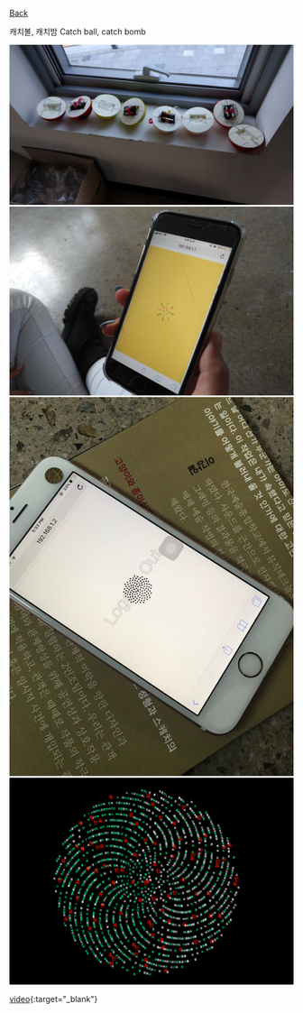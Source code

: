 [Back](../index.md)

캐치볼, 캐치밤 Catch ball, catch bomb

![](../img/cbcb_balls.jpg)
![](../img/cbcb_in_performance.jpg)
![](../img/cbcb_logout.jpeg)
![](../img/cbcb_textbomb.png)

[video](https://youtu.be/-8mqZjqoUN4){:target="_blank"}
